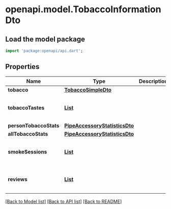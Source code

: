 # openapi.model.TobaccoInformationDto

## Load the model package
```dart
import 'package:openapi/api.dart';
```

## Properties
Name | Type | Description | Notes
------------ | ------------- | ------------- | -------------
**tobacco** | [**TobaccoSimpleDto**](TobaccoSimpleDto.md) |  | [optional] 
**tobaccoTastes** | [**List<TobaccoTasteDto>**](TobaccoTasteDto.md) |  | [optional] [default to const []]
**personTobaccoStats** | [**PipeAccessoryStatisticsDto**](PipeAccessoryStatisticsDto.md) |  | [optional] 
**allTobaccoStats** | [**PipeAccessoryStatisticsDto**](PipeAccessoryStatisticsDto.md) |  | [optional] 
**smokeSessions** | [**List<SmokeSessionSimpleDto>**](SmokeSessionSimpleDto.md) |  | [optional] [default to const []]
**reviews** | [**List<GearTobaccoReviewDto>**](GearTobaccoReviewDto.md) |  | [optional] [default to const []]

[[Back to Model list]](../README.md#documentation-for-models) [[Back to API list]](../README.md#documentation-for-api-endpoints) [[Back to README]](../README.md)


